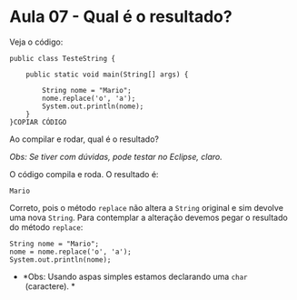 # Aula 07 - Qual é o resultado?

Veja o código:

```
public class TesteString {

    public static void main(String[] args) {

        String nome = "Mario";
        nome.replace('o', 'a');
        System.out.println(nome);
    }
}COPIAR CÓDIGO
```

Ao compilar e rodar, qual é o resultado?

*Obs: Se tiver com dúvidas, pode testar no Eclipse, claro.*

O código compila e roda. O resultado é:

`Mario`

Correto, pois o método `replace` não altera a `String` original e sim devolve uma nova `String`. Para contemplar a alteração devemos pegar o resultado do método `replace`:

```
String nome = "Mario";
nome = nome.replace('o', 'a');
System.out.println(nome);
```

- *Obs: Usando aspas simples estamos declarando uma `char`  (caractere). *